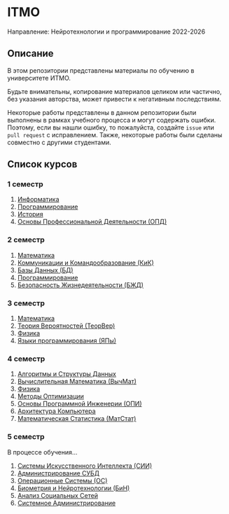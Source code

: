 # ITMO

Направление: Нейротехнологии и программирование 2022-2026

## Описание
В этом репозитории представлены материалы по обучению в университете ИТМО.

Будьте внимательны, копирование материалов целиком или частично, без указания авторства, может привести к негативным последствиям.

Некоторые работы представлены в данном репозитории были выполнены в рамках учебного процесса и могут содержать ошибки. Поэтому, если вы нашли ошибку, то пожалуйста, создайте `issue` или `pull request` с исправлением. Также, некоторые работы были сделаны совместно с другими студентами.

## Список курсов

### 1 семестр
1. [Информатика](./1-Информатика/)
2. [Программирование](./1-Программирование/)
3. [История](./1-История/)
4. [Основы Профессиональной Деятельности (ОПД)](./1-Основы%20Професиональной%20Деятельности%20(ОПД)/)

### 2 семестр
1. [Математика](./2-Математика/)
2. [Коммуникации и Командообразование (КиК)](./2-Коммуникации%20и%20командообразование%20(КиК)/)
3. [Базы Данных (БД)](./2-Базы%20Данных%20(БД)/)
4. [Программирование](./2-Программирование/)
5. [Безопасность Жизнедеятельности (БЖД)](./2-Безопасность%20жизнедеятельности%20(БЖД)/)

### 3 семестр
1. [Математика](./3-Математика/)
2. [Теория Вероятностей (ТеорВер)](./3-Теория%20Вероятностей%20(ТеорВер)/)
3. [Физика](./3-Физика/)
4. [Языки программирования (ЯПы)](./3-Языки%20программирования%20(ЯПы)/)

### 4 семестр
1. [Алгоритмы и Структуры Данных](./4-Алгоритмы%20и%20структуры%20данных/)
2. [Вычислительная Математика (ВычМат)](./4-Вычислительная%20Математика%20(ВычМат)/)
3. [Физика](./4-Физика/)
4. [Методы Оптимизации](./4-Методы%20Оптимизации%20(МетОпы)/)
5. [Основы Программной Инженерии (ОПИ)](./4-Основы%20Программной%20Инженерии%20(ОПИ)/)
6. [Архитектура Компьютера](./4-Архитектура%20Компьютера%20(АК)/)
7. [Математическая Статистика (МатСтат)](./4-Математическая%20Статистика%20(МатСтат)/)

### 5 семестр
В процессе обучения...
1. [Системы Искусственного Интеллекта (СИИ)](./5-Системы%20Искусственного%20Интеллекта%20(СИИ)/)
2. [Администрирование СУБД](./5-Администрирование%20СУБД/)
3. [Операционные Системы (ОС)](./5-Операционные%20Системы%20(ОС)/)
4. [Биометрия и Нейротехнологии (БиН)](./5-Биометрия%20и%20Нейротехнологии%20(БиН)/)
5. [Анализ Социальных Сетей](./5-Анализ%20Социальных%20Сетей/)
6. [Системное Администрирование](./5-Системное%20Администрирование/)